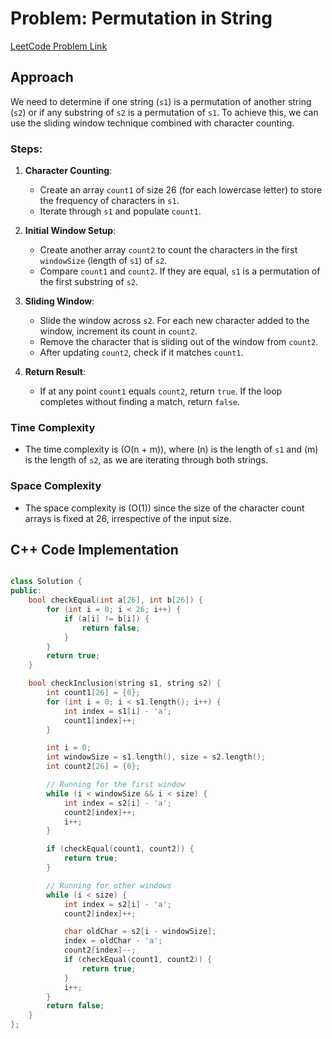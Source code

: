 # Problem: Permutation in String

[LeetCode Problem Link](https://leetcode.com/problems/permutation-in-string/description)

## Approach

We need to determine if one string (`s1`) is a permutation of another string (`s2`) or if any substring of `s2` is a permutation of `s1`. To achieve this, we can use the sliding window technique combined with character counting.

### Steps:

1. **Character Counting**:

   - Create an array `count1` of size 26 (for each lowercase letter) to store the frequency of characters in `s1`.
   - Iterate through `s1` and populate `count1`.

2. **Initial Window Setup**:

   - Create another array `count2` to count the characters in the first `windowSize` (length of `s1`) of `s2`.
   - Compare `count1` and `count2`. If they are equal, `s1` is a permutation of the first substring of `s2`.

3. **Sliding Window**:

   - Slide the window across `s2`. For each new character added to the window, increment its count in `count2`.
   - Remove the character that is sliding out of the window from `count2`.
   - After updating `count2`, check if it matches `count1`.

4. **Return Result**:
   - If at any point `count1` equals `count2`, return `true`. If the loop completes without finding a match, return `false`.

### Time Complexity

- The time complexity is \(O(n + m)\), where \(n\) is the length of `s1` and \(m\) is the length of `s2`, as we are iterating through both strings.

### Space Complexity

- The space complexity is \(O(1)\) since the size of the character count arrays is fixed at 26, irrespective of the input size.

## C++ Code Implementation

```cpp

class Solution {
public:
    bool checkEqual(int a[26], int b[26]) {
        for (int i = 0; i < 26; i++) {
            if (a[i] != b[i]) {
                return false;
            }
        }
        return true;
    }

    bool checkInclusion(string s1, string s2) {
        int count1[26] = {0};
        for (int i = 0; i < s1.length(); i++) {
            int index = s1[i] - 'a';
            count1[index]++;
        }

        int i = 0;
        int windowSize = s1.length(), size = s2.length();
        int count2[26] = {0};

        // Running for the first window
        while (i < windowSize && i < size) {
            int index = s2[i] - 'a';
            count2[index]++;
            i++;
        }

        if (checkEqual(count1, count2)) {
            return true;
        }

        // Running for other windows
        while (i < size) {
            int index = s2[i] - 'a';
            count2[index]++;

            char oldChar = s2[i - windowSize];
            index = oldChar - 'a';
            count2[index]--;
            if (checkEqual(count1, count2)) {
                return true;
            }
            i++;
        }
        return false;
    }
};
```
